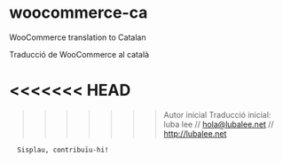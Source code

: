 woocommerce-ca
==============

WooCommerce translation to Catalan

Traducció de WooCommerce al català

<<<<<<< HEAD
=======

>>>>>>> Autor inicial
      Traducció inicial: luba lee // hola@lubalee.net // http://lubalee.net
      
      Sisplau, contribuïu-hi!
